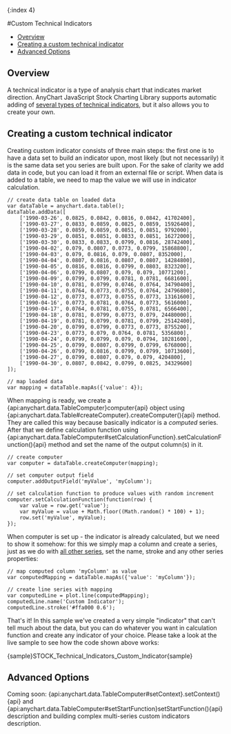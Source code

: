 {:index 4}

#Custom Technical Indicators

* [Overview](#overview)
* [Creating a custom technical indicator](#creating_a_custom_technical_indicator)
* [Advanced Options](#advanced_options)

## Overview

A technical indicator is a type of analysis chart that indicates market direction. AnyChart JavaScript Stock Charting Library supports automatic adding of [several types of technical indicators](Supported_Technical_Indicators), but it also allows you to create your own.

## Creating a custom technical indicator

Creating custom indicator consists of three main steps: the first one is to have a data set to build an indicator upon, most likely (but not necessarily) it is the same data set you series are built upon. For the sake of clarity we add data in code, but you can load it from an external file or script. When data is added to a table, we need to map the value we will use in indicator calculation.

```
// create data table on loaded data
var dataTable = anychart.data.table();
dataTable.addData([
    ['1990-03-26', 0.0825, 0.0842, 0.0816, 0.0842, 41702400],
    ['1990-03-27', 0.0833, 0.0859, 0.0825, 0.0859, 15926400],
    ['1990-03-28', 0.0859, 0.0859, 0.0851, 0.0851, 9792000],
    ['1990-03-29', 0.0851, 0.0851, 0.0833, 0.0851, 16272000],
    ['1990-03-30', 0.0833, 0.0833, 0.0799, 0.0816, 28742400],
    ['1990-04-02', 0.079, 0.0807, 0.0773, 0.0799, 15868800],
    ['1990-04-03', 0.079, 0.0816, 0.079, 0.0807, 8352000],
    ['1990-04-04', 0.0807, 0.0816, 0.0807, 0.0807, 14284800],
    ['1990-04-05', 0.0816, 0.0816, 0.0799, 0.0803, 8323200],
    ['1990-04-06', 0.0799, 0.0807, 0.079, 0.079, 10771200],
    ['1990-04-09', 0.0799, 0.0799, 0.0781, 0.0781, 6681600],
    ['1990-04-10', 0.0781, 0.0799, 0.0746, 0.0764, 34790400],
    ['1990-04-11', 0.0764, 0.0773, 0.0755, 0.0764, 24796800],
    ['1990-04-12', 0.0773, 0.0773, 0.0755, 0.0773, 13161600],
    ['1990-04-16', 0.0773, 0.0781, 0.0764, 0.0773, 5616000],
    ['1990-04-17', 0.0764, 0.0781, 0.0755, 0.0781, 6566400],
    ['1990-04-18', 0.0781, 0.0799, 0.0773, 0.079, 24480000],
    ['1990-04-19', 0.0781, 0.0799, 0.0781, 0.0799, 25142400],
    ['1990-04-20', 0.0799, 0.0799, 0.0773, 0.0773, 8755200],
    ['1990-04-23', 0.0773, 0.079, 0.0764, 0.0781, 5356800],
    ['1990-04-24', 0.0799, 0.0799, 0.079, 0.0794, 10281600],
    ['1990-04-25', 0.0799, 0.0807, 0.0799, 0.0799, 6768000],
    ['1990-04-26', 0.0799, 0.0816, 0.0799, 0.0799, 10713600],
    ['1990-04-27', 0.0799, 0.0807, 0.079, 0.079, 4204800],
    ['1990-04-30', 0.0807, 0.0842, 0.0799, 0.0825, 34329600]
]);

// map loaded data
var mapping = dataTable.mapAs({'value': 4});
```

When mapping is ready, we create a {api:anychart.data.TableComputer}computer{api} object using {api:anychart.data.Table#createComputer}.createComputer(){api} method. They are called this way because basically indicator is a *computed* series. After that we define calculation function using {api:anychart.data.TableComputer#setCalculationFunction}.setCalculationFunction(){api} method and set the name of the output column(s) in it.

```
// create computer
var computer = dataTable.createComputer(mapping);

// set computer output field
computer.addOutputField('myValue', 'myColumn');

// set calculation function to produce values with random increment
computer.setCalculationFunction(function(row) {
    var value = row.get('value');
    var myValue = value + Math.floor((Math.random() * 100) + 1);
    row.set('myValue', myValue);
});
```

When computer is set up - the indicator is already calculated, but we need to show it somehow: for this we simply map a column and create a series, just as we do with [all other series](../Data), set the name, stroke and any other series properties:

```
// map computed column 'myColumn' as value
var computedMapping = dataTable.mapAs({'value': 'myColumn'});

// create line series with mapping
var computedLine = plot.line(computedMapping);
computedLine.name('Custom Indicator');
computedLine.stroke('#ffa000 0.6');
```

That's it! In this sample we've created a very simple "indicator" that can't tell much about the data, but you can do whatever you want in calculation function and create any indicator of your choice. Please take a look at the live sample to see how the code shown above works:

{sample}STOCK\_Technical\_Indicators\_Custom\_Indicator{sample}

## Advanced Options

Coming soon: {api:anychart.data.TableComputer#setContext}.setContext(){api} and {api:anychart.data.TableComputer#setStartFunction}setStartFunction(){api} description and building complex multi-series custom indicators description.


